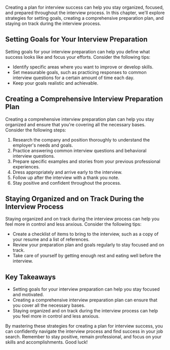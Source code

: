 
Creating a plan for interview success can help you stay organized, focused, and prepared throughout the interview process. In this chapter, we'll explore strategies for setting goals, creating a comprehensive preparation plan, and staying on track during the interview process.

Setting Goals for Your Interview Preparation
--------------------------------------------

Setting goals for your interview preparation can help you define what success looks like and focus your efforts. Consider the following tips:

* Identify specific areas where you want to improve or develop skills.
* Set measurable goals, such as practicing responses to common interview questions for a certain amount of time each day.
* Keep your goals realistic and achievable.

Creating a Comprehensive Interview Preparation Plan
---------------------------------------------------

Creating a comprehensive interview preparation plan can help you stay organized and ensure that you're covering all the necessary bases. Consider the following steps:

1. Research the company and position thoroughly to understand the employer's needs and goals.
2. Practice answering common interview questions and behavioral interview questions.
3. Prepare specific examples and stories from your previous professional experiences.
4. Dress appropriately and arrive early to the interview.
5. Follow up after the interview with a thank you note.
6. Stay positive and confident throughout the process.

Staying Organized and on Track During the Interview Process
-----------------------------------------------------------

Staying organized and on track during the interview process can help you feel more in control and less anxious. Consider the following tips:

* Create a checklist of items to bring to the interview, such as a copy of your resume and a list of references.
* Review your preparation plan and goals regularly to stay focused and on track.
* Take care of yourself by getting enough rest and eating well before the interview.

Key Takeaways
-------------

* Setting goals for your interview preparation can help you stay focused and motivated.
* Creating a comprehensive interview preparation plan can ensure that you cover all the necessary bases.
* Staying organized and on track during the interview process can help you feel more in control and less anxious.

By mastering these strategies for creating a plan for interview success, you can confidently navigate the interview process and find success in your job search. Remember to stay positive, remain professional, and focus on your skills and accomplishments. Good luck!
